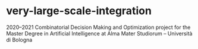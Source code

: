 # very-large-scale-integration
2020–2021 Combinatorial Decision Making and Optimization project for the Master Degree in Artificial Intelligence at Alma Mater Studiorum – Università di Bologna
